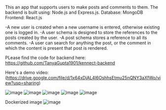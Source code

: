 This an app that supports users to make posts and comments to them. The backend is built using: Node.js and Express.js. Database: MongoDB Frontend: React.js

-A new user is created when a new username is entered, otherwise existing one is logged in. 
-A user schema is designed to store the references to the posts created by the user. 
-A post schema stores a reference to all its comments. 
-A user can search for anything the post, or the comment in which the content is present that post is rendered.

PLease find the code for backend here: https://github.com/TanyaGupta1901/kennect-backend

Here's a demo video: (https://drive.google.com/file/d/1x64xDjAL4l6OshhsEtmu25nQNY3aXfWo/view?usp=sharing)

![image](https://github.com/TanyaGupta1901/kennect-frontend/assets/63922082/a60d16b4-8b18-4cd1-b4e5-eaad0e3fd737)
![image](https://github.com/TanyaGupta1901/kennect-frontend/assets/63922082/9b3cb2c4-dde5-4563-913e-b4d1709bde70)
![image](https://github.com/TanyaGupta1901/kennect-frontend/assets/63922082/46ab3f36-3cd0-4bb2-a57b-85147610f2db)
![image](https://github.com/TanyaGupta1901/kennect-frontend/assets/63922082/c2fa4a84-efb3-457a-acbf-920a5288fa3c)
![image](https://github.com/TanyaGupta1901/kennect-frontend/assets/63922082/ebbd54df-305f-4fee-bb05-fa18796a6156)

Dockerized image
![image](https://github.com/TanyaGupta1901/kennect-frontend/assets/63922082/30ff8576-b182-470e-a206-5f8429e5ed80)





